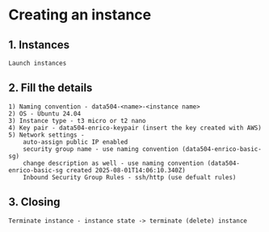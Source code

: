 # Creating an instance

## 1. Instances
    Launch instances

## 2. Fill the details
    1) Naming convention - data504-<name>-<instance name>
    2) OS - Ubuntu 24.04
    3) Instance type - t3 micro or t2 nano
    4) Key pair - data504-enrico-keypair (insert the key created with AWS)
    5) Network settings -
        auto-assign public IP enabled
        security group name - use naming convention (data504-enrico-basic-sg)
        change description as well - use naming convention (data504-enrico-basic-sg created 2025-08-01T14:06:10.340Z)
        Inbound Security Group Rules - ssh/http (use defualt rules)

## 3. Closing
    Terminate instance - instance state -> terminate (delete) instance





